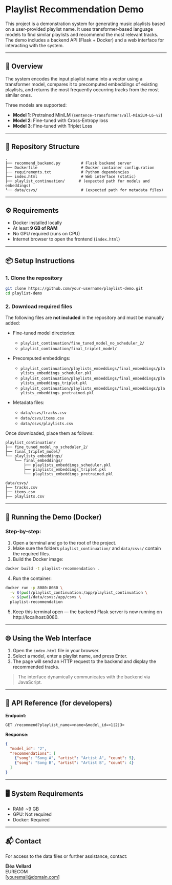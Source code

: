 # Playlist Recommendation Demo

This project is a demonstration system for generating music playlists based on a user-provided playlist name. It uses transformer-based language models to find similar playlists and recommend the most relevant tracks. The demo includes a backend API (Flask + Docker) and a web interface for interacting with the system.

---

## 🧠 Overview

The system encodes the input playlist name into a vector using a transformer model, compares it to precomputed embeddings of existing playlists, and returns the most frequently occurring tracks from the most similar ones.

Three models are supported:

- **Model 1**: Pretrained MiniLM (`sentence-transformers/all-MiniLM-L6-v2`)
- **Model 2**: Fine-tuned with Cross-Entropy loss
- **Model 3**: Fine-tuned with Triplet Loss

---

## 📁 Repository Structure

```
.
├── recommend_backend.py         # Flask backend server
├── Dockerfile                   # Docker container configuration
├── requirements.txt             # Python dependencies
├── index.html                   # Web interface (static)
├── playlist_continuation/      # (expected path for models and embeddings)
└── data/csvs/                   # (expected path for metadata files)
```

---

## ⚙️ Requirements

- Docker installed locally
- At least **9 GB of RAM**
- No GPU required (runs on CPU)
- Internet browser to open the frontend (`index.html`)

---

## 📦 Setup Instructions

### 1. Clone the repository

```bash
git clone https://github.com/your-username/playlist-demo.git
cd playlist-demo
```

### 2. Download required files

The following files are **not included** in the repository and must be manually added:

- Fine-tuned model directories:
  - `playlist_continuation/fine_tuned_model_no_scheduler_2/`
  - `playlist_continuation/final_triplet_model/`

- Precomputed embeddings:
  - `playlist_continuation/playlists_embeddings/final_embeddings/playlists_embeddings_scheduler.pkl`
  - `playlist_continuation/playlists_embeddings/final_embeddings/playlists_embeddings_triplet.pkl`
  - `playlist_continuation/playlists_embeddings/final_embeddings/playlists_embeddings_pretrained.pkl`

- Metadata files:
  - `data/csvs/tracks.csv`
  - `data/csvs/items.csv`
  - `data/csvs/playlists.csv`

Once downloaded, place them as follows:

```
playlist_continuation/
├── fine_tuned_model_no_scheduler_2/
├── final_triplet_model/
└── playlists_embeddings/
    └── final_embeddings/
        ├── playlists_embeddings_scheduler.pkl
        ├── playlists_embeddings_triplet.pkl
        └── playlists_embeddings_pretrained.pkl

data/csvs/
├── tracks.csv
├── items.csv
├── playlists.csv
```

---

## 🐳 Running the Demo (Docker)

### Step-by-step:

1. Open a terminal and go to the root of the project.
2. Make sure the folders `playlist_continuation/` and `data/csvs/` contain the required files.
3. Build the Docker image:

```bash
docker build -t playlist-recommendation .
```

4. Run the container:

```bash
docker run -p 8080:8080 \
  -v $(pwd)/playlist_continuation:/app/playlist_continuation \
  -v $(pwd)/data/csvs:/app/csvs \
  playlist-recommendation
```

5. Keep this terminal open — the backend Flask server is now running on http://localhost:8080.

---

## 🌐 Using the Web Interface

1. Open the `index.html` file in your browser.
2. Select a model, enter a playlist name, and press Enter.
3. The page will send an HTTP request to the backend and display the recommended tracks.

> The interface dynamically communicates with the backend via JavaScript.

---

## 🔌 API Reference (for developers)

**Endpoint:**

```
GET /recommend?playlist_name=<name>&model_id=<1|2|3>
```

**Response:**

```json
{
  "model_id": "2",
  "recommendations": [
    {"song": "Song A", "artist": "Artist A", "count": 5},
    {"song": "Song B", "artist": "Artist B", "count": 4}
  ]
}
```

---

## 🖥️ System Requirements

- RAM: ~9 GB
- GPU: Not required
- Docker: Required

---

## 📬 Contact

For access to the data files or further assistance, contact:

**Éléa Vellard**  
EURECOM  
[youremail@domain.com]
